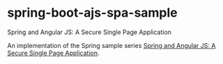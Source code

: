 # spring-boot-ajs-spa-sample
Spring and Angular JS: A Secure Single Page Application

An implementation of the Spring sample series [Spring and Angular JS: A Secure Single Page Application](http://spring.io/blog/2015/01/12/spring-and-angular-js-a-secure-single-page-application).
